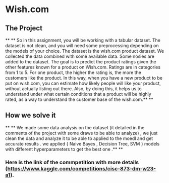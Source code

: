 # Wish.com
## The Project
** ** So in this assignment, you will be working with a tabular dataset. The dataset is not clean, and you will need some preprocessing depending on the models of your choice. The dataset is the wish.com product dataset. We collected the data combined with some available data. Some nosies are added to the dataset. The goal is to predict the product ratings given the other features known for a product on Wish.com. Ratings are in categories from 1 to 5. For one product, the higher the rating is, the more the customers like the product. In this way, when you have a new product to be put on wish.com, you can estimate how likely people will like your product, without actually listing out there. Also, by doing this, it helps us to understand under what certain conditions that a product will be highly rated, as a way to understand the customer base of the wish.com.** **
## How we solve it
** ** We made some data analysis on the dataset (it detailed in the comments of the project with some draws to be able to analyze) , we just clean the data and analyze it to be able to applied to the moedl and get accurate results .
we applied { Naive Bayes , Decision Tree, SVM } models with different hyperparameters to get the best one .** **

### Here is the link of the commpetition with more details (https://www.kaggle.com/competitions/cisc-873-dm-w23-a1).
